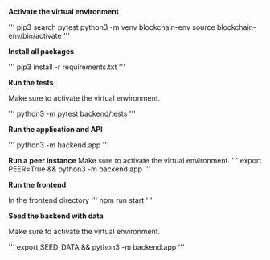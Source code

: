 **Activate the virtual environment**

'''
pip3 search pytest
python3 -m venv blockchain-env
source blockchain-env/bin/activate
'''

**Install all packages**

'''
pip3 install -r requirements.txt
'''

**Run the tests**

Make sure to activate the virtual environment.

'''
python3 -m pytest backend/tests
'''

**Run the application and API**

'''
python3 -m backend.app
'''

**Run a peer instance**
Make sure to activate the virtual environment.
'''
export PEER=True && python3 -m backend.app
'''

**Run the frontend**

In the frontend directory
'''
npm run start
'''

**Seed the backend with data**

Make sure to activate the virtual environment.

'''
export SEED_DATA && python3 -m backend.app
'''